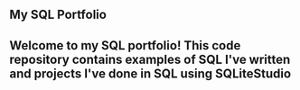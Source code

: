## My SQL Portfolio

## Welcome to my SQL portfolio! This code repository contains examples of SQL I've written and projects I've done in SQL using SQLiteStudio
